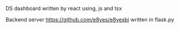 DS dashboard
written by react using, js and tsx

Backend server
https://github.com/e8yes/e8yesbi
written in flask.py
